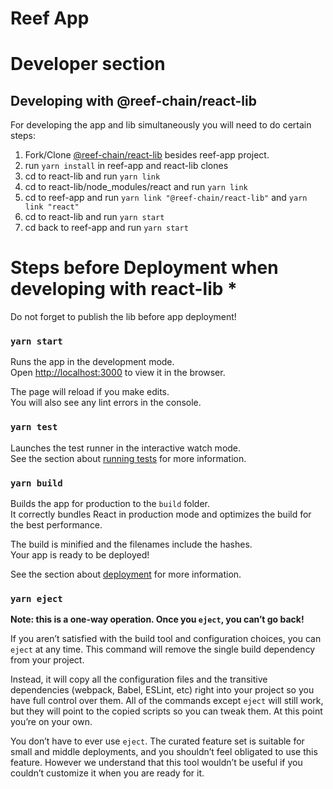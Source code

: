 # Reef App

# Developer section

## Developing with @reef-chain/react-lib

For developing the app and lib simultaneously you will need to do certain steps:

1. Fork/Clone [@reef-chain/react-lib](git@github.com:reef-chain/react-lib.git) besides reef-app project.
2. run `yarn install` in reef-app and react-lib clones
3. cd to react-lib and run `yarn link`
4. cd to react-lib/node_modules/react and run `yarn link`
5. cd to reef-app and run `yarn link "@reef-chain/react-lib"` and `yarn link "react"`
6. cd to react-lib and run `yarn start`
7. cd back to reef-app and run `yarn start`

# Steps before Deployment when developing with react-lib * 
Do not forget to publish the lib before app deployment! 

### `yarn start`

Runs the app in the development mode.\
Open [http://localhost:3000](http://localhost:3000) to view it in the browser.

The page will reload if you make edits.\
You will also see any lint errors in the console.

### `yarn test`

Launches the test runner in the interactive watch mode.\
See the section about [running tests](https://facebook.github.io/create-react-app/docs/running-tests) for more information.

### `yarn build`

Builds the app for production to the `build` folder.\
It correctly bundles React in production mode and optimizes the build for the best performance.

The build is minified and the filenames include the hashes.\
Your app is ready to be deployed!

See the section about [deployment](https://facebook.github.io/create-react-app/docs/deployment) for more information.

### `yarn eject`

**Note: this is a one-way operation. Once you `eject`, you can’t go back!**

If you aren’t satisfied with the build tool and configuration choices, you can `eject` at any time. This command will remove the single build dependency from your project.

Instead, it will copy all the configuration files and the transitive dependencies (webpack, Babel, ESLint, etc) right into your project so you have full control over them. All of the commands except `eject` will still work, but they will point to the copied scripts so you can tweak them. At this point you’re on your own.

You don’t have to ever use `eject`. The curated feature set is suitable for small and middle deployments, and you shouldn’t feel obligated to use this feature. However we understand that this tool wouldn’t be useful if you couldn’t customize it when you are ready for it.
